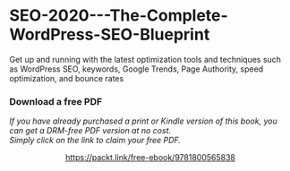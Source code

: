 # SEO-2020---The-Complete-WordPress-SEO-Blueprint
Get up and running with the latest optimization tools and techniques such as WordPress SEO, keywords, Google Trends, Page Authority, speed optimization, and bounce rates
### Download a free PDF

 <i>If you have already purchased a print or Kindle version of this book, you can get a DRM-free PDF version at no cost.<br>Simply click on the link to claim your free PDF.</i>
<p align="center"> <a href="https://packt.link/free-ebook/9781800565838">https://packt.link/free-ebook/9781800565838 </a> </p>